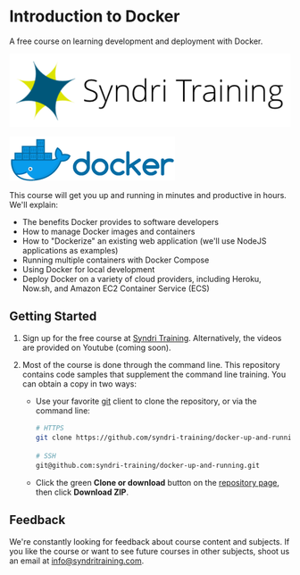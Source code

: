 # Introduction to Docker

A free course on learning development and deployment with Docker.

![Syndri Training Logo](./_images/syndri_training_logo.png)

![Docker Logo](./_images/docker_logo.png)

This course will get you up and running in minutes and productive in hours. We'll explain:

* The benefits Docker provides to software developers
* How to manage Docker images and containers
* How to "Dockerize" an existing web application (we'll use NodeJS applications as examples)
* Running multiple containers with Docker Compose
* Using Docker for local development
* Deploy Docker on a variety of cloud providers, including Heroku, Now.sh, and Amazon EC2 Container Service (ECS)

## Getting Started

1. Sign up for the free course at [Syndri Training](https://syndritraining.com/p/docker-up-and-running). Alternatively, the videos are provided on Youtube (coming soon).

2. Most of the course is done through the command line. This repository contains code samples that supplement the command line training. You can obtain a copy in two ways:

    * Use your favorite [git](https://git-scm.com/) client to clone the repository, or via the command line:

        ```bash
        # HTTPS
        git clone https://github.com/syndri-training/docker-up-and-running.git

        # SSH
        git@github.com:syndri-training/docker-up-and-running.git
        ```

    * Click the green **Clone or download** button on the [repository page](https://github.com/syndri-training/docker-up-and-running), then click **Download ZIP**.

## Feedback

We're constantly looking for feedback about course content and subjects. If you like the course or want to see future courses in other subjects, shoot us an email at [info@syndritraining.com](mailto:info@syndritraining.com).
